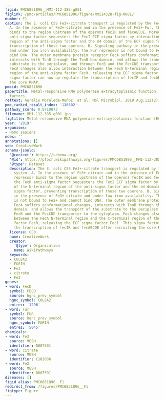 ```yaml
---
figid: PMC6851896__MMI-112-385-g001
figlink: /pmc/articles/PMC6851896/figure/mmi14328-fig-0001/
number: F1
caption: The E. coli CSS Fe3+‐citrate transport is regulated by the FecR/FecI system.
  A. In the absence of Fe3+‐citrate and in the presence of Fe2+‐Fur, the repressor
  binds to the region upstream of the operons fecIR and fecABCDE. Moreover, the FecR
  anti‐sigma factor sequesters the FecI ECF sigma factor by interaction of the N‐terminal
  region of the anti‐sigma factor and the σ4 domain of the ECF sigma factor, preventing
  transcription of these two operons. B. Signaling pathway in the presence of Fe3+‐citrate
  and under low iron availability. The Fur repressor is not bound to Fe2+ and cannot
  bind DNA. The outer membrane protein receptor FecA suffers conformational changes,
  interacts with TonB through the TonB box domain, and allows the transport of the
  substrate to the periplasm, and through FecB and the FecCDE transporter to the cytoplasm.
  FecA changes also allow interaction between the FecA N‐terminal region and the C‐terminal
  region of the anti‐sigma factor FecR, releasing the ECF sigma factor FecI. This
  sigma factor can now up‐regulate the transcription of fecIR and fecABCDE after recruiting
  the core RNAP.
pmcid: PMC6851896
papertitle: Metal‐responsive RNA polymerase extracytoplasmic function (ECF) sigma
  factors.
reftext: Aurelio Moraleda‐Muñoz, et al. Mol Microbiol. 2019 Aug;112(2):385-398.
pmc_ranked_result_index: '138602'
pathway_score: 0.8719873
filename: MMI-112-385-g001.jpg
figtitle: Metal‐responsive RNA polymerase extracytoplasmic function (ECF) sigma factors
year: '2019'
organisms:
- Homo sapiens
ndex: ''
annotations: []
seo: CreativeWork
schema-jsonld:
  '@context': https://schema.org/
  '@id': https://pfocr.wikipathways.org/figures/PMC6851896__MMI-112-385-g001.html
  '@type': Dataset
  description: The E. coli CSS Fe3+‐citrate transport is regulated by the FecR/FecI
    system. A. In the absence of Fe3+‐citrate and in the presence of Fe2+‐Fur, the
    repressor binds to the region upstream of the operons fecIR and fecABCDE. Moreover,
    the FecR anti‐sigma factor sequesters the FecI ECF sigma factor by interaction
    of the N‐terminal region of the anti‐sigma factor and the σ4 domain of the ECF
    sigma factor, preventing transcription of these two operons. B. Signaling pathway
    in the presence of Fe3+‐citrate and under low iron availability. The Fur repressor
    is not bound to Fe2+ and cannot bind DNA. The outer membrane protein receptor
    FecA suffers conformational changes, interacts with TonB through the TonB box
    domain, and allows the transport of the substrate to the periplasm, and through
    FecB and the FecCDE transporter to the cytoplasm. FecA changes also allow interaction
    between the FecA N‐terminal region and the C‐terminal region of the anti‐sigma
    factor FecR, releasing the ECF sigma factor FecI. This sigma factor can now up‐regulate
    the transcription of fecIR and fecABCDE after recruiting the core RNAP.
  license: CC0
  name: CreativeWork
  creator:
    '@type': Organization
    name: WikiPathways
  keywords:
  - COL8A2
  - FURIN
  - Fe3
  - citrate
  - Fe2
genes:
- word: FecD
  symbol: FECD
  source: hgnc_prev_symbol
  hgnc_symbol: COL8A2
  entrez: '1296'
- word: Fur
  symbol: FUR
  source: hgnc_prev_symbol
  hgnc_symbol: FURIN
  entrez: '5045'
chemicals:
- word: Fe3
  source: MESH
  identifier: D007501
- word: citrate
  source: MESH
  identifier: C102006
- word: Fe2
  source: MESH
  identifier: D007501
diseases: []
figid_alias: PMC6851896__F1
redirect_from: /figures/PMC6851896__F1
figtype: Figure
---
```

